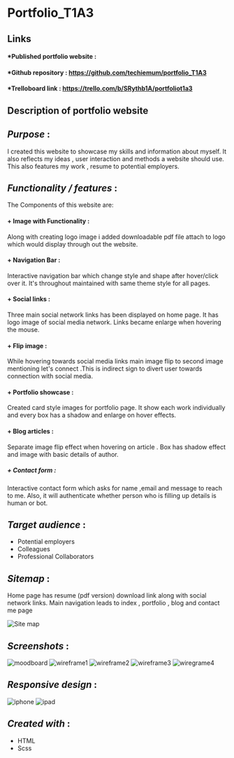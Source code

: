# Portfolio_T1A3

## Links

#### *Published portfolio website : 
#### *Github repository : https://github.com/techiemum/portfolio_T1A3
#### *Trelloboard link : https://trello.com/b/SRythb1A/portfoliot1a3


## Description of portfolio website

## *Purpose* :

I created this website to showcase my skills and information about myself.
It also reflects my ideas , user interaction and methods a website should use.
This also features my work , resume to potential employers.

## *Functionality / features* :

The Components of this website are:

#### + Image with Functionality : 

Along with creating logo image i added downloadable pdf file attach to
logo which would display through out the website.

#### + Navigation Bar :

Interactive navigation bar which change style and shape after hover/click
over it. It's throughout maintained with same theme style for all pages.

#### + Social links :

Three main social network links has been displayed on home page. It has logo
image of social media network. Links became enlarge when hovering the mouse.

#### + Flip image :

While hovering towards social media links main image flip to second image
mentioning let's connect .This is indirect sign to divert user towards connection
with social media.

#### + Portfolio showcase :

Created card style images for portfolio page. It show each work individually
and every box has a shadow and enlarge on hover effects.

#### + Blog articles :

Separate image flip effect when hovering on article . Box has shadow effect and image with
basic details of author. 

##### + Contact form :

Interactive contact form which asks for name ,email and message to reach to me.
Also, it will authenticate whether person who is filling up details is human or bot.


## *Target audience* :

* Potential employers
* Colleagues
* Professional Collaborators


## *Sitemap* :

Home page has resume (pdf version) download link along with social network links.
Main navigation leads to index , portfolio , blog and contact me page


![Site map](sitemap.png)


## *Screenshots* :

![moodboard](wireframemoodboard/moodboard.png)
![wireframe1](wireframemoodboard/homepage.png)
![wireframe2](wireframemoodboard/portfoliopage.png)
![wireframe3](wireframemoodboard/blogpage.png)
![wiregrame4](wireframemoodboard/contactpage.png)

## *Responsive design* :

![iphone](webscreeshot/homepageiphoneland.png)
![ipad](webscreeshot/ipadhomepage_ipadair2_silver_portrait.png)






## *Created with* :

* HTML 
* Scss 






